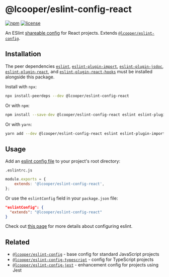 # @lcooper/eslint-config-react

[![npm][npm-badge]][npm-link]
[![license][license-badge]][license-link]

An ESlint [shareable config](https://eslint.org/docs/developer-guide/shareable-configs) for React projects. Extends [`@lcooper/eslint-config`](https://www.npmjs.com/package/@lcooper/eslint-config).

## Installation

The peer dependencies [`eslint`](https://www.npmjs.com/package/eslint), [`eslint-plugin-import`](https://www.npmjs.com/package/eslint-plugin-import), [`eslint-plugin-jsdoc`](https://www.npmjs.com/package/eslint-plugin-jsdoc), [`eslint-plugin-react`](https://www.npmjs.com/package/eslint-plugin-react), and [`eslint-plugin-react-hooks`](https://www.npmjs.com/package/eslint-plugin-react-hooks) must be installed alongside this package.

Install with `npx`:

```bash
npx install-peerdeps --dev @lcooper/eslint-config-react
```

Or with `npm`:

```bash
npm install --save-dev @lcooper/eslint-config-react eslint eslint-plugin-import eslint-plugin-jsdoc eslint-plugin-react eslint-plugin-react-hooks
```

Or with `yarn`:

```bash
yarn add --dev @lcooper/eslint-config-react eslint eslint-plugin-import eslint-plugin-jsdoc eslint-plugin-react eslint-plugin-react-hooks
```

## Usage

Add an [eslint config file](https://eslint.org/docs/user-guide/configuring/configuration-files) to your project's root directory:

`.eslintrc.js`

```javascript
module.exports = {
    extends: '@lcooper/eslint-config-react',
};
```

Or use the  `eslintConfig` field in your `package.json` file:

```json
"eslintConfig": {
  "extends": "@lcooper/eslint-config-react"
}
```

Check out [this page](https://eslint.org/docs/user-guide/configuring) for more details about configuring eslint.

## Related

 * [`@lcooper/eslint-config`](https://www.npmjs.com/package/@lcooper/eslint-config) - base config for standard JavaScript projects
 * [`@lcooper/eslint-config-typescript`](https://www.npmjs.com/package/@lcooper/eslint-config-typescript) - config for TypeScript projects
 * [`@lcooper/eslint-config-jest`](https://www.npmjs.com/package/@lcooper/eslint-config-jest) - enhancement config for projects using Jest

[npm-link]: https://www.npmjs.com/package/@lcooper/eslint-config-react
[npm-badge]: https://img.shields.io/npm/v/@lcooper/eslint-config-react?logo=npm&style=for-the-badge
[license-link]: LICENSE
[license-badge]: https://img.shields.io/github/license/luciancooper/eslint-configs?color=brightgreen&style=for-the-badge
